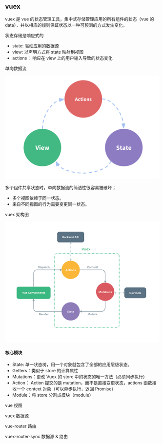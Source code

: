 ## vuex

vuex 是 vue 的状态管理工具，集中式存储管理应用的所有组件的状态（vue 的 data），并以相应的规则保证状态以一种可预测的方式发生变化。

状态存储是响应式的

- state: 驱动应用的数据源
- view: 以声明方式将 state 映射到视图
- actions： 响应在 view 上的用户输入导致的状态变化

单向数据流

![vuex](../../../images/recorded_broadcast/week_sixth/vuex_flow.png)

多个组件共享状态时，单向数据流的简洁性很容易被破坏；

- 多个视图依赖于同一状态。
- 来自不同视图的行为需要变更同一状态。

vuex 架构图

![vuex](../../../images/recorded_broadcast/week_sixth/vuex.png)

#### 核心模块

- State: 单一状态树，用一个对象就包含了全部的应用层级状态。
- Getters：类似于 store 的计算属性
- Mutations：更改 Vuex 的 store 中的状态的唯一方法（必须同步执行）
- Action： Action 提交的是 mutation，而不是直接变更状态，actions 函数接收一个 context 对象（可以异步执行，返回 Promise）
- Module：将 store 分割成模块（module）

vue 视图

vuex 数据源

vue-router 路由

vuex-router-sync 数据源 & 路由